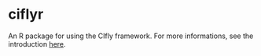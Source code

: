 # ciflyr

An R package for using the CIfly framework. For more informations, see the introduction [here](https://cifly.pages.dev/docs/ciflyr/).
